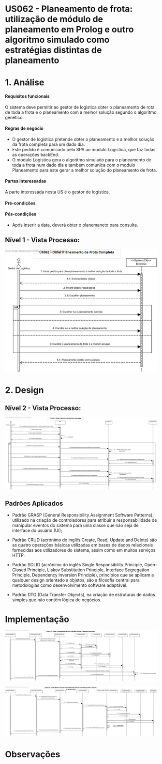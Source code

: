# US062 - Planeamento de frota: utilização de módulo de planeamento em Prolog e outro algoritmo simulado como estratégias distintas de planeamento

# 1. Análise

#### Requisitos funcionais

O sistema deve permitir ao gestor de logistica obter o planeamento de rota de toda a frota e o planeamento com a melhor solução segundo o algoritmo genético.

#### Regras de negócio

* O gestor de logistica pretende obter o planeamento e a melhor solução da frota completa para um dado dia.
* Este pedido é comunicado pelo SPA ao modulo Logistica, que faz todas as operações backEnd.
* O modulo Logistica gera o algoritmo simulado para o planeamento de toda a frota num dado dia e também comunica com o modulo Planeamento para este gerar a melhor solução do planeamento de frota.

#### Partes interessadas

A parte interessada nesta US é o gestor de logistica.

#### Pré-condições


#### Pós-condições

* Após inserir a data, deverá obter o planemaneto para consulta.

## Nível 1 - Vista Processo:
![N1_VP_US062](../../nivel1/US062/Nivel1_VP_US062.jpg)


# 2. Design

## Nível 2 - Vista Processo:
![N2_VP_US062](../../nivel2/US062/Nivel2_VP_US062.jpg)

##  Padrões Aplicados

* Padrão GRASP (General Responsibility Assignment Software Patterns), utilizado na criação de controladores para atribuir a responsabilidade de manipular eventos do sistema para uma classe que não seja de interface do usuário (UI);

* Padrão CRUD (acrónimo do inglês Create, Read, Update and Delete) são as quatro operações básicas utilizadas em bases de dados relacionais fornecidas aos utilizadores do sistema, assim como em muitos serviços HTTP.

* Padrão SOLID (acrónimo do inglês Single Responsibility Principle, Open-Closed Principle, Liskov Substitution Principle, Interface Segregation Principle, Dependency Inversion Principle), princípios que se aplicam a qualquer design orientado a objetos, são a filosofia central para metodologias como desenvolvimento software adaptável.

* Padrão DTO (Data Transfer Objects), na criação de estruturas de dados simples que não contêm lógica de negócios.


# Implementação
![N3_VP_US062A](../../nivel3/US062/algoritmosimulado/Nivel3_VP_US062.jpg)

![N3_VP_US062B](../../nivel3/US062/planeamento/Nivel3_VP_US062.jpg)
# Observações